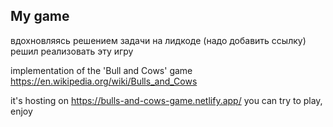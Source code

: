 ## My game

вдохновляясь решением задачи на лидкоде (надо добавить ссылку) решил реализовать эту игру

implementation of the 'Bull and Cows' game https://en.wikipedia.org/wiki/Bulls_and_Cows

it's hosting on https://bulls-and-cows-game.netlify.app/
you can try to play, enjoy
